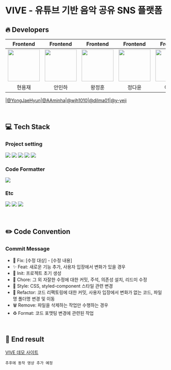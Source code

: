 # VIVE - 유튜브 기반 음악 공유 SNS 플랫폼

## 🔥 Developers
|Frontend|Frontend|Frontend|Frontend|Frontend|
|:----:|:----:|:----:|:----:|:----:|
|<img src="https://github.com/user-attachments/assets/2cb6874c-dbf9-499d-bcb0-6f3de778948d"  width="100"/> | <img src="https://github.com/user-attachments/assets/253a3b9c-b4ca-4a09-8ad1-67d8b461e63a"  width="100"/> | <img src="https://github.com/user-attachments/assets/c80ea5bc-2e04-4cf3-b9b2-57ae23d09a4d"  width="100"/> | <img src="https://github.com/user-attachments/assets/eed376b4-883c-4ce6-9a9b-0efb3b85e007"  width="100"/> | <img src="https://github.com/user-attachments/assets/f20f463d-5e1a-47c7-828f-43a98cc3f4f9" width="100"/>
|현용재|안민하|왕정훈|정다윤|이예지|

|[@YongJaeHyun](https://github.com/YongJaeHyun)|[@AAminha](https://github.com/AAminha)|[@wjh1010](https://github.com/wjh1010)|[@dilma01](https://github.com/dilma01)|[@y-yeji](https://github.com/y-yeji)

<br/>

## 💻 Tech Stack
### Project setting
  
<img src="https://img.shields.io/badge/yarn-2C8EBB?style=for-the-badge&logo=yarn&logoColor=white"> <img src="https://img.shields.io/badge/Vite-646CFF?style=for-the-badge&logo=vite&logoColor=white"> <img src="https://img.shields.io/badge/React-61DAFB?style=for-the-badge&logo=react&logoColor=white"> <img src="https://img.shields.io/badge/TailwindCSS-06B6D4?style=for-the-badge&logo=tailwindcss&logoColor=white"> <img src="https://img.shields.io/badge/TypeScript-3178C6?style=for-the-badge&logo=typescript&logoColor=white">

### Code Formatter

  <img src="https://img.shields.io/badge/prettier-F7B93E?style=for-the-badge&logo=prettier&logoColor=black">


### Etc
  <img src="https://img.shields.io/badge/notion-000000?style=for-the-badge&logo=notion&logoColor=white"> <img src="https://img.shields.io/badge/slack-4A154B?style=for-the-badge&logo=slack&logoColor=white"> <img src="https://img.shields.io/badge/github-181717?style=for-the-badge&logo=github&logoColor=white">

<br/>

## ✏️ Code Convention 
### Commit Message
- 🚨 Fix: [수정 대상] - [수정 내용]
- ✨ Feat: 새로운 기능 추가, 사용자 입장에서 변화가 있을 경우
- 🎉 Init: 프로젝트 초기 생성
- 📝 Chore: 그 외 자잘한 수정에 대한 커밋, 주석, 의존성 설치, 리드미 수정
- 💄 Style: CSS, styled-component 스타일 관련 변경
- 🔨 Refactor: 코드 리팩토링에 대한 커밋, 사용자 입장에서 변화가 없는 코드, 파일명 폴더명 변경 및 이동 
- 🗑️ Remove: 파일을 삭제하는 작업만 수행하는 경우
- ♻️ Format: 코드 포맷팅 변경에 관련된 작업

<br/>

## 💎 End result 

[VIVE 데모 사이트](https://5-rai.github.io/vive/) 

`추후에 동작 영상 추가 예정` 


